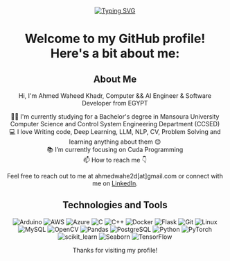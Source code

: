 <div align="center">

[![Typing SVG](https://readme-typing-svg.demolab.com?font=Fira+Code&weight=100&pause=1000&color=3BF74B&background=B3B3B300&center=true&vCenter=true&random=false&width=435&lines=Hi+All+%2C+This+is++Ahmed+Waheed;Nice+To+Meet+You)](https://git.io/typing-svg)

# Welcome to my GitHub profile! Here's a bit about me:

## About Me

Hi, I'm Ahmed Waheed Khadr, Computer && AI Engineer & Software Developer from EGYPT

👨‍🎓 I'm currently studying for a Bachelor's degree in Mansoura University Computer Science and Control System Engineering Department (CCSED)  
💻 I love Writing code, Deep Learning, LLM, NLP, CV, Problem Solving and learning anything about them 😊  
📚 I’m currently focusing on Cuda Programming  
📫 How to reach me 👇

Feel free to reach out to me at ahmedwahe2d[at]gmail.com or connect with me on [LinkedIn](https://www.linkedin.com/in/ahmed-waheed-012951223/).

## Technologies and Tools

![Arduino](https://img.shields.io/badge/-Arduino-00979D?style=flat-square&logo=Arduino&logoColor=white)
![AWS](https://img.shields.io/badge/Amazon%20AWS-232F3E?style=flat-square&logo=amazon-aws)
![Azure](https://img.shields.io/badge/Microsoft%20Azure-0078D4?style=flat-square&logo=microsoft-azure&logoColor=white)
![C](https://img.shields.io/badge/-C-A8B9CC?style=flat-square&logo=c&logoColor=white)
![C++](https://img.shields.io/badge/-C++-00599C?style=flat-square&logo=c%2B%2B)
![Docker](https://img.shields.io/badge/-Docker-2496ED?style=flat-square&logo=docker&logoColor=white)
![Flask](https://img.shields.io/badge/-Flask-000000?style=flat-square&logo=flask&logoColor=white)
![Git](https://img.shields.io/badge/-Git-F05032?style=flat-square&logo=git&logoColor=white)
![Linux](https://img.shields.io/badge/-Linux-FCC624?style=flat-square&logo=linux&logoColor=black)
![MySQL](https://img.shields.io/badge/-MySQL-4479A1?style=flat-square&logo=mysql&logoColor=white)
![OpenCV](https://img.shields.io/badge/-OpenCV-5C3EE8?style=flat-square&logo=opencv&logoColor=white)
![Pandas](https://img.shields.io/badge/-Pandas-150458?style=flat-square&logo=pandas&logoColor=white)
![PostgreSQL](https://img.shields.io/badge/-PostgreSQL-336791?style=flat-square&logo=postgresql&logoColor=white)
![Python](https://img.shields.io/badge/-Python-3776AB?style=flat-square&logo=python&logoColor=white)
![PyTorch](https://img.shields.io/badge/-PyTorch-EE4C2C?style=flat-square&logo=pytorch&logoColor=white)
![scikit_learn](https://img.shields.io/badge/-scikit_learn-F7931E?style=flat-square&logo=scikit-learn&logoColor=white)
![Seaborn](https://img.shields.io/badge/-Seaborn-3776AB?style=flat-square&logoColor=white)
![TensorFlow](https://img.shields.io/badge/-TensorFlow-FF6F00?style=flat-square&logo=tensorflow&logoColor=white)


Thanks for visiting my profile!

</div>
